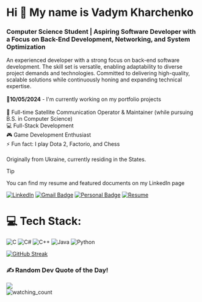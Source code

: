 # Hi 👋 My name is Vadym Kharchenko

### Computer Science Student | Aspiring Software Developer with a Focus on Back-End Development, Networking, and System Optimization

An experienced developer with a strong focus on back-end software development. The skill set is versatile, enabling adaptability to diverse project demands and technologies. Committed to delivering high-quality, scalable solutions while continuously honing and expanding technical expertise.
<br>
<br>
📆<b>10/05/2024</b> - I'm currently working on my portfolio projects<br>
<br>
🚀 Full-time Satellite Communication Operator & Maintainer (while pursuing B.S. in Computer Science)<br>
💻 Full-Stack Development<br>
🎮 Game Development Enthusiast<br>
⚡ Fun fact: I play Dota 2, Factorio, and Chess<be>
<br><br>Originally from Ukraine, currently residing in the States.
<be><br>

> [!TIP]
> You can find my resume and featured documents on my LinkedIn page

[![LinkedIn](https://img.shields.io/badge/LinkedIn-%230077B5.svg?logo=linkedin&logoColor=white)](https://www.linkedin.com/in/kharchenkov/) 
[![Gmail Badge](https://img.shields.io/badge/-vadym.kharcehnko@yahoo.com-6633cc?style=flat&color=0072b1&logo=Gmail&logoColor=white&link=mailto:vadym.kharcehnko@yahoo.com)](mailto:vadym.kharcehnko@yahoo.com)
[![Personal Badge](https://img.shields.io/badge/-Website-6633cc?style=flat&logo=Github&color=0072b1&logoColor=white&link=https://vadym-0k.github.io/)](https://vadym-0k.github.io/)
[![Resume](https://img.shields.io/badge/-Resume-6633cc?logo=icloud&color=0072b1&logoColor=white)](https://www.linkedin.com/in/kharchenkov/overlay/1727807190592/single-media-viewer/?profileId=ACoAADJpa9ABjMF-0VhKouvtN8wJr_jDJEv5ceg)

<!--<img align="right" alt="image" src="./XXXX.jpg"  width="300px"/>-->

# 💻 Tech Stack:
![C](https://img.shields.io/badge/c-%2300599C.svg?style=for-the-badge&logo=c&logoColor=white)
![C#](https://img.shields.io/badge/c%23-%23239120.svg?style=for-the-badge&logo=csharp&logoColor=white) 
![C++](https://img.shields.io/badge/c++-%2300599C.svg?style=for-the-badge&logo=c%2B%2B&logoColor=white) 
![Java](https://img.shields.io/badge/java-%23ED8B00.svg?style=for-the-badge&logo=openjdk&logoColor=white) 
![Python](https://img.shields.io/badge/python-3670A0?style=for-the-badge&logo=python&logoColor=ffdd54)
<!--# 📊 GitHub Stats:
![](https://github-readme-streak-stats.herokuapp.com/?user=Vadym-0K&theme=onedark&hide_border=false)<br/>
<!--![](https://github-readme-stats.vercel.app/api/top-langs/?username=Vadym-0K&theme=onedark&hide_border=false&include_all_commits=true&count_private=true&layout=compact)


## 🏆 GitHub Trophies
![](https://github-profile-trophy.vercel.app/?username=Vadym-0K&theme=onedark&no-frame=false&no-bg=false&margin-w=4)-->
[![GitHub Streak](https://streak-stats.demolab.com?user=Vadym-0k&hide_border=true&fire=FF7E00&background=45%2CFF4040C6%2CA1FFFA)](https://git.io/streak-stats)



### ✍️ Random Dev Quote of the Day!
![](https://quotes-github-readme.vercel.app/api?type=horizontal&theme=dark)<br>
<img src="https://komarev.com/ghpvc/?username=Vadym-0K&color=brightgreen" alt="watching_count" />

<!-- Proudly created with GPRM ( https://gprm.itsvg.in ) -->

